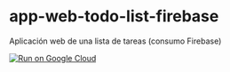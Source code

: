 # app-web-todo-list-firebase
Aplicación web de una lista de tareas (consumo Firebase)

[![Run on Google Cloud](https://storage.googleapis.com/cloudrun/button.svg)](https://console.cloud.google.com/cloudshell/editor?shellonly=true&cloudshell_image=gcr.io/cloudrun/button&cloudshell_git_repo=https://github.com/Mozta/app-web-todo-list-firebase.git)
